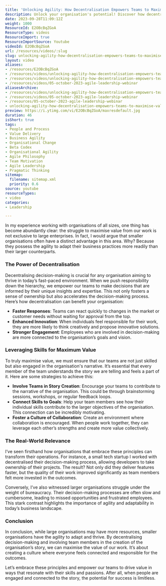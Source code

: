 ```yaml
---
title: 'Unlocking Agility: How Decentralisation Empowers Teams to Maximise Value in Any Organisation'
description: Unlock your organisation's potential! Discover how decentralisation and team engagement can drive innovation and agility, maximising value in any business.
date: 2023-09-28T11:09:12Z
weight: 1000
ResourceId: E2OBcBqZGoA
ResourceType: videos
ResourceImport: true
ResourceImportSource: Youtube
videoId: E2OBcBqZGoA
url: /resources/videos/:slug
slug: unlocking-agility-how-decentralisation-empowers-teams-to-maximise-value-in-any-organisation-E2OBcBqZGoA
layout: video
aliases:
- /resources/E2OBcBqZGoA
- /resources/videos/unlocking-agility-how-decentralisation-empowers-teams-to-maximise-value-in-any-organisation-E2OBcBqZGoA
- /resources/videos/unlocking-agility-how-decentralisation-empowers-teams-to-maximise-value-in-any-organisation
- /resources/videos/05-october-2023-agile-leadership-webinar
aliasesArchive:
- /resources/videos/unlocking-agility-how-decentralisation-empowers-teams-to-maximise-value-in-any-organisation
- /resources/videos/05-october-2023-agile-leadership-webinar
- /resources/05-october-2023-agile-leadership-webinar
- unlocking-agility-how-decentralisation-empowers-teams-to-maximise-value-in-any-organisation-E2OBcBqZGoA
preview: https://i.ytimg.com/vi/E2OBcBqZGoA/maxresdefault.jpg
duration: 46
isShort: true
tags:
- People and Process
- Value Delivery
- Business Agility
- Organisational Change
- Beta Codex
- Organisational Agility
- Agile Philosophy
- Team Motivation
- Agile Leadership
- Pragmatic Thinking
sitemap:
  filename: sitemap.xml
  priority: 0.6
source: youtube
resourceTypes:
- video
categories:
- Leadership

---
```

In my experience working with organisations of all sizes, one thing has become abundantly clear: the struggle to maximise value from our work is not exclusive to large enterprises. In fact, I would argue that smaller organisations often have a distinct advantage in this area. Why? Because they possess the agility to adapt their business practices more readily than their larger counterparts.

### The Power of Decentralisation

Decentralising decision-making is crucial for any organisation aiming to thrive in today’s fast-paced environment. When we push responsibility down the hierarchy, we empower our teams to make decisions that are informed by their unique insights and expertise. This not only fosters a sense of ownership but also accelerates the decision-making process. Here’s how decentralisation can benefit your organisation:

- **Faster Responses**: Teams can react quickly to changes in the market or customer needs without waiting for approval from the top.
- **Enhanced Innovation**: When individuals feel responsible for their work, they are more likely to think creatively and propose innovative solutions.
- **Stronger Engagement**: Employees who are involved in decision-making are more connected to the organisation’s goals and vision.

### Leveraging Skills for Maximum Value

To truly maximise value, we must ensure that our teams are not just skilled but also engaged in the organisation's narrative. It’s essential that every member of the team understands the story we are telling and feels a part of it. Here are some strategies to achieve this:

- **Involve Teams in Story Creation**: Encourage your teams to contribute to the narrative of the organisation. This could be through brainstorming sessions, workshops, or regular feedback loops.
- **Connect Skills to Goals**: Help your team members see how their individual skills contribute to the larger objectives of the organisation. This connection can be incredibly motivating.
- **Foster a Culture of Collaboration**: Create an environment where collaboration is encouraged. When people work together, they can leverage each other’s strengths and create more value collectively.

### The Real-World Relevance

I’ve seen firsthand how organisations that embrace these principles can transform their operations. For instance, a small tech startup I worked with decentralised their decision-making process, allowing developers to take ownership of their projects. The result? Not only did they deliver features faster, but the quality of their work improved significantly as team members felt more invested in the outcomes.

Conversely, I’ve also witnessed larger organisations struggle under the weight of bureaucracy. Their decision-making processes are often slow and cumbersome, leading to missed opportunities and frustrated employees. This stark contrast highlights the importance of agility and adaptability in today’s business landscape.

### Conclusion

In conclusion, while large organisations may have more resources, smaller organisations have the agility to adapt and thrive. By decentralising decision-making and involving team members in the creation of the organisation’s story, we can maximise the value of our work. It’s about creating a culture where everyone feels connected and responsible for the outcomes. 

Let’s embrace these principles and empower our teams to drive value in ways that resonate with their skills and passions. After all, when people are engaged and connected to the story, the potential for success is limitless.
